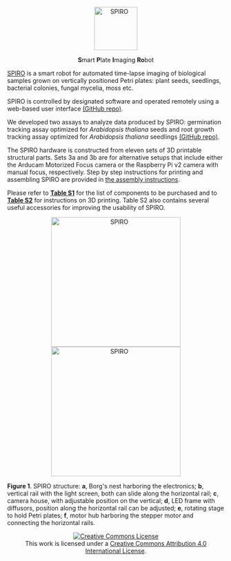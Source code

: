 <p align="center">
  <img src="https://github.com/AlyonaMinina/Files_for_SPIRO_reps/blob/master/SPIRO.Hardware%20files/SPIRO%20logo.png" height="100" title="SPIRO">
</p>
<p align="center">
    <b>S</b>mart <b>P</b>late <b>I</b>maging <b>Ro</b>bot
</p>

[SPIRO](https://www.alyonaminina.org/spiro) is a smart robot for automated time-lapse imaging of biological samples grown on vertically positioned Petri plates: plant seeds, seedlings, bacterial colonies, fungal mycelia, moss etc.

SPIRO is controlled by designated software and operated remotely using a web-based user interface [(GitHub repo)](https://github.com/jonasoh/spiro).

We developed two assays to analyze data produced by SPIRO: germination tracking assay optimized for *Arabidopsis thaliana* seeds and root growth tracking assay optimized for *Arabidopsis thaliana* seedlings [(GitHub repo)](https://github.com/jiaxuanleong/spiro-IJmacros).

The SPIRO hardware is constructed from eleven sets of 3D printable structural parts. Sets 3a and 3b are for alternative setups that include either the Arducam Motorized Focus camera or the Raspberry Pi v2 camera with manual focus, respectively. Step by step instructions for printing and assembling SPIRO are provided in [the assembly instructions](https://github.com/AlyonaMinina/SPIRO/blob/master/1.%20Assembly%20manual/SPIRO%20assembly%20instructions%20v3.pdf). 

Please refer to **[Table S1](https://github.com/AlyonaMinina/SPIRO.Hardware/raw/master/2.%20Supplementary%20Tables/Table%20S1.%20List%20of%20components%20to%20be%20purchased.pdf)** for the list of components to be purchased and to **[Table S2](https://github.com/AlyonaMinina/SPIRO.Hardware/blob/master/2.%20Supplementary%20Tables/Table%20S2.%20Structural%20parts%20of%20SPIRO%20for%203D%20printing.md)** for instructions on 3D printing. Table S2 also contains several useful accessories for improving the usability of SPIRO.

<p align="center">
  <img src="https://github.com/AlyonaMinina/Files_for_SPIRO_reps/blob/master/SPIRO.Hardware%20files/Figure1A.jpg?raw=true" height="300" title="SPIRO">
  <img src="https://github.com/AlyonaMinina/Files_for_SPIRO_reps/blob/master/SPIRO.Hardware%20files/SPIROstructure.gif?raw=true" width="300" title="SPIRO">
</p>

**Figure 1**. SPIRO structure: **a**, Borg's nest harboring the electronics; **b**, vertical rail with the light screen, both can slide along the horizontal rail; **c**, camera house, with adjustable position on the vertical; **d**, LED frame with diffusors, position along the horizontal rail can be adjusted; **e**, rotating stage to hold Petri plates; **f**, motor hub harboring the stepper motor and connecting the horizontal rails. 

<p align="center">
  <a rel="license" href="http://creativecommons.org/licenses/by/4.0/"><img alt="Creative Commons License" style="border-width:0" src="https://i.creativecommons.org/l/by/4.0/88x31.png" /></a><br />This work is licensed under a <a rel="license" href="http://creativecommons.org/licenses/by/4.0/">Creative Commons Attribution 4.0 International License</a>.
 </p>
